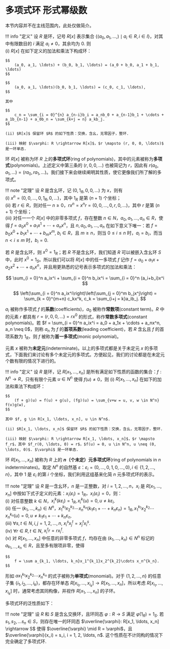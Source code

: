 # 多项式环 形式幂级数

本节内容并不在主线范围内，此处仅做简介。

!!! info "定义"
    设 $R$ 是环，记号 $R[x]$ 表示集合 $\{(a_0, a_1, \ldots, ) \mid a_i \in R, i \in I\}$，对其中有限数目的 $i$ 满足 $a_i \neq 0$，其余均为 0. 则  
    (i) $R[x]$ 在如下定义的加法和乘法下构成环：  

    $$
        (a_0, a_1, \ldots) + (b_0, b_1, \ldots) = (a_0 + b_0, a_1 + b_1, \ldots)
    $$

    $$
        (a_0, a_1, \ldots)(b_0, b_1, \ldots) = (c_0, c_1, \ldots),  
    $$

    其中 
    
    $$
        c_n = \sum_{i = 0}^{n} a_{n-i}b_i = a_nb_0 + a_{n-1}b_1 + \cdots + a_1b_{n-1} + a_0b_n = \sum_{k+j = n} a_kb_j.
    $$

    (ii) $R[x]$ 保留环 $R$ 的如下性质：交换，含幺，无零因子，整环.  

    (iii) 映射 $\varphi: R \rightarrow R[x]$，$r \mapsto (r, 0, 0, \ldots)$ 是一环单态.

环 $R[x]$ 被称为环 $R$ 上的**多项式环**(ring of polynomials)，其中的元素被称为**多项式**(polynomials)。上述定义中第三条的 $(r, 0, 0, \ldots)$ 也被简记为 $r$，因此有 $r(a_0, a_1, \ldots) = (ra_0, ra_1, \ldots)$。我们接下来会继续阐明其性质，使它更像我们所了解的多项式。

!!! note "定理"
    设 $R$ 是含幺环，记 $(0, 1_R, 0, 0, \ldots)$ 为 $x$，则有  
    (i) $x^n = (0, 0, \ldots, 0, 1_R, 0, \ldots)$，其中 $1_R$ 是第 $(n+1)$ 个坐标；  
    (ii) 若 $r \in R$，则对任一 $n \geqslant 0$，$rx^n = x^nr = (0, 0, \ldots, 0, r, 0, \ldots)$，其中 $r$ 是第 $(n+1)$ 个坐标；  
    (iii) 对任一一个 $R[x]$ 中的非零多项式 $f$，存在整数 $n \in N$，$a_0, a_1, \ldots, a_n \in R$，使得 $f = a_0x^0 + a_1x^1 + \cdots + a_nx^n$，且 $n, a_0, a_1, \ldots, a_n$ 在如下意义下唯一：若 $f = b_0x^0 + b_1x^1 + \cdots + b_mx^m$, $b_i \in R$，且 $m \geqslant n$，则当 $0 \leqslant i \leqslant n$ 时，$a_i = b_i$，而当 $n < i \leqslant m$ 时，$b_i = 0$. 

若 $R$ 是含幺环，则 $x^0 = 1_R$；若 $R$ 不是含幺环，我们知道 $R$ 可以被嵌入含幺环 $S$ 中，此时 $x^0 = 1_S$。所以我们可以将 $R[x]$ 中的任一多项式 $f$ 记作 $f = a_0 + a_1x + a_2x^2 + \cdots + a_nx^n$，并且用更熟悉的记号表示多项式的加法和乘法：

$$
    \sum_{i = 0}^n a_ix^i + \sum_{i = 0}^n b_ix^i = \sum_{i = 0}^n (a_i+b_i)x^i
$$

$$
    \left(\sum_{i = 0}^n a_ix^i\right)\left(\sum_{j = 0}^m b_jx^j\right) = \sum_{k = 0}^{m+n} c_kx^k, c_k = \sum_{i+j = k}a_ib_j.
$$

$a_i$ 被称作多项式 $f$ 的**系数**(coefficients)，$a_0$ 被称作**常数项**(constant term)。$R$ 中的元素 $r$ 都具有 $r = (r, 0, 0, \ldots) = rx^0$ 的形式，称作**常数多项式**(constant polynomials)。若 $f = \sum_{i = 0}^n a_ix^i = a_0 + a_1x + \cdots + a_nx^n, a_n \neq 0$，则称 $a_n$ 为 $f$ 的**首项系数**(leading coefficient)，若 $R$ 含幺且 $f$ 的首项系数为 $1_R$，则 $f$ 被称为**首一多项式**(monic polynomial)。

元素 $x$ 被称为**未定元**(indeterminate)。以上的多项式都是关于未定元 $x$ 的多项式，下面我们来讨论有多个未定元的多项式。方便起见，我们的讨论都是在未定元个数有限的情况下进行的。

!!! info "定义"
    设 $R$ 是环，记 $R[x_1, \ldots, x_n]$ 是所有满足如下性质的函数的集合：$f: N^n \rightarrow R$，只有有限个元素 $u \in N^n$ 使得 $f(u) \neq 0$，则 
    (i) $R[x_1, \ldots, x_n]$ 在如下的加法和乘法下构成环：

    $$
        (f + g)(u) = f(u) + g(u), (fg)(u) = \sum_{v+w = u, v, w \in N^n} f(v)g(w),
    $$

    其中 $f, g \in R[x_1, \ldots, x_n], u \in N^n$.

    (ii) $R[x_1, \ldots, x_n]$ 保留环 $R$ 的如下性质：交换，含幺，无零因子，整环.  

    (iii) 映射 $\varphi: R \rightarrow R[x_1, \ldots, x_n]$，$r \mapsto f_r$，其中 $f_r(0, \ldots, 0) = r$，$f(u) = 0, u \in N^n, u \neq (0, \ldots, 0)$. $\varphi$ 是一环单态.

环 $R[x_1, \ldots, x_n]$ 被称为 $R$ 上的 **$n$（个未定）元多项式环**(ring of polynomials in $n$ indeterminates)。取定 $N^n$ 的自然基 $\varepsilon$：$\varepsilon_i = (0, \ldots, 0, 1, 0, \ldots, 0), i \in \{1, 2, \ldots, n\}$，其中 1 是 $\varepsilon_i$ 的第 $i$ 个坐标，我们利用这组基来化简 $n$ 元多项式环的表示。

!!! note "定理"
    设 $R$ 是一含幺环，$n$ 是一正整数，对 $i = 1, 2, \ldots, n$，$x_i$ 是 $R[x_1, \ldots, x_n]$ 中按如下式子定义的元素：$x_i(\varepsilon_i) = 1_R$，$x_i(\varepsilon_i) = 0$，则：  
    (i) 对任意整数 $k \in N$，$x_i^k(k\varepsilon_i) = 1_R, x_i^k(u) = 0, u \neq k\varepsilon_i$.  
    (ii) 任一 $(k_1, \ldots, k_n) \in N^n$，$x_1^{k_1}x_2^{k_2}\cdots x_n^{k_n}(k_1\varepsilon_1 + \cdots + k_n \varepsilon_n) = 1_R,x_1^{k_1}x_2^{k_2}\cdots x_n^{k_n}(u) = 0, u \neq k_1\varepsilon_1 + \cdots + k_n \varepsilon_n$.  
    (iii) $\forall s, t \in N, i, j = 1, 2, \ldots, n$, $x_i^sx_j^t = x_j^tx_i^s$.  
    (iv) $\forall r \in R, t \in N$, $x_i^tr = rx_i^t$.  
    (v) 对 $R[x_1, \ldots, x_n]$ 中任意的非零多项式 $f$，均存在由 $(k_1, \ldots, k_n) \in N^n$ 标记的 $a_{k_1, \ldots, k_n} \in R$，且至多有限项非零，使得  

    $$
        f = \sum a_{k_1, \ldots, k_n}x_1^{k_1}x_2^{k_2}\cdots x_n^{k_n}.
    $$

形如 $ax_1^{k_1}x_2^{k_2}\cdots x_n^{k_n}$ 的式子被称为**单项式**(monomial)。对于 $\{1, 2, \ldots, n\}$ 的任意子集 $\{i_1, i_2, \ldots, i_k\}$，都存在环单态 $R[x_{i_1}, \ldots, x_{i_k}] \rightarrow R[x_1, \ldots, x_n]$，所以考虑 $R[x_{i_1}, \ldots, x_{i_k}]$ 时，通常考虑其同构像，并视作 $R[x_1, \ldots, x_n]$ 的子环。

多项式环的泛性质如下：

!!! note "定理"
    设 $R$ 和 $S$ 是含幺交换环，且环同态 $\varphi: R \rightarrow S$ 满足 $\varphi(1_R) = 1_S$. 若 $s_1, s_2, \ldots s_n \in S$，则存在唯一的环同态 $\overline{\varphi}: R[x_1, \ldots, x_n] \rightarrow S$ 使得 $\overline{\varphi} \mid R = \varphi$，且 $\overline{\varphi}(x_i) = s_i, i = 1, 2, \ldots, n$. 这个性质在不计同构的情况下完全确定了多项式环. 